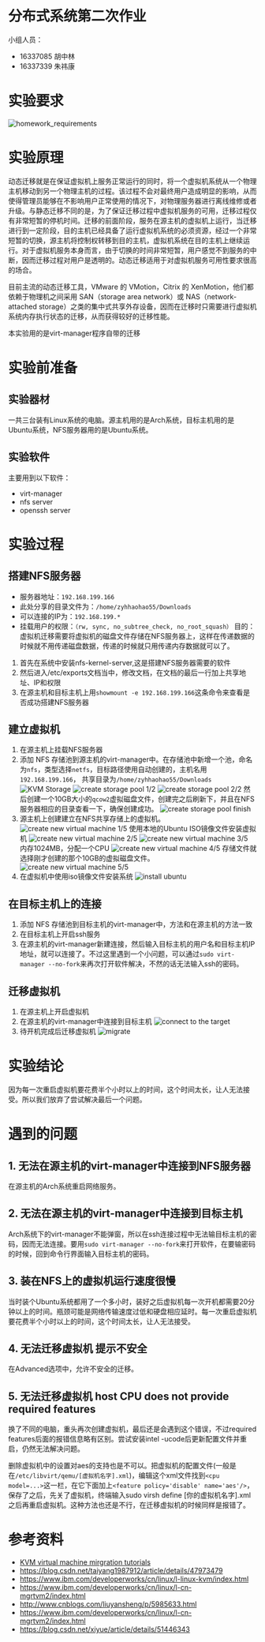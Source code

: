 # 分布式系统第二次作业

小组人员：

- 16337085 胡中林
- 16337339 朱祎康

# 实验要求

![homework_requirements](report.assets/homework_requirements.png)

# 实验原理

动态迁移就是在保证虚拟机上服务正常运行的同时，将一个虚拟机系统从一个物理主机移动到另一个物理主机的过程。该过程不会对最终用户造成明显的影响，从而使得管理员能够在不影响用户正常使用的情况下，对物理服务器进行离线维修或者升级。与静态迁移不同的是，为了保证迁移过程中虚拟机服务的可用，迁移过程仅有非常短暂的停机时间。迁移的前面阶段，服务在源主机的虚拟机上运行，当迁移进行到一定阶段，目的主机已经具备了运行虚拟机系统的必须资源，经过一个非常短暂的切换，源主机将控制权转移到目的主机，虚拟机系统在目的主机上继续运行。对于虚拟机服务本身而言，由于切换的时间非常短暂，用户感觉不到服务的中断，因而迁移过程对用户是透明的。动态迁移适用于对虚拟机服务可用性要求很高的场合。

目前主流的动态迁移工具，VMware 的 VMotion，Citrix 的 XenMotion，他们都依赖于物理机之间采用 SAN（storage area network）或 NAS（network-attached storage）之类的集中式共享外存设备，因而在迁移时只需要进行虚拟机系统内存执行状态的迁移，从而获得较好的迁移性能。

本实验用的是virt-manager程序自带的迁移

# 实验前准备

## 实验器材

一共三台装有Linux系统的电脑。源主机用的是Arch系统，目标主机用的是Ubuntu系统，NFS服务器用的是Ubuntu系统。

## 实验软件

主要用到以下软件：
- virt-manager
- nfs server
- openssh server

# 实验过程

## 搭建NFS服务器

- 服务器地址：`192.168.199.166`
- 此处分享的目录文件为：`/home/zyhhaohao55/Downloads`
- 可以连接的IP为：`192.168.199.*` 
- 挂载用户的权限：`（rw, sync, no_subtree_check, no_root_squash）`
目的：虚拟机迁移需要将虚拟机的磁盘文件存储在NFS服务器上，这样在传递数据的时候就不用传递磁盘数据，传递的时候就只用传递内存数据就可以了。
1. 首先在系统中安装nfs-kernel-server,这是搭建NFS服务器需要的软件
2. 然后进入/etc/exports文档当中，修改文档，在文档的最后一行加上共享地址、IP和权限
3. 在源主机和目标主机上用`showmount -e 192.168.199.166`这条命令来查看是否成功搭建NFS服务器


## 建立虚拟机

1. 在源主机上挂载NFS服务器
2. 添加 NFS 存储池到源主机的virt-manager中。在存储池中新增一个池，命名为`nfs`，类型选择`netfs`，目标路径使用自动创建的，主机名用`192.168.199.166`， 共享目录为`/home/zyhhaohao55/Downloads`
![KVM Storage](report.assets/01.png)
![create storage pool 1/2](report.assets/02.png)
![create storage pool 2/2](report.assets/03.png)
然后创建一个10GB大小的`qcow2`虚拟磁盘文件，创建完之后刷新下，并且在NFS服务器相应的目录查看一下，确保创建成功。
![create storage pool finish](report.assets/04.png)
3. 源主机上创建建立在NFS共享存储上的虚拟机。
![create new virtual machine 1/5](report.assets/05.png)
使用本地的Ubuntu ISO镜像文件安装虚拟机
![create new virtual machine 2/5](report.assets/06.png)
![create new virtual machine 3/5](report.assets/07.png)
内存1024MB，分配一个CPU
![create new virtual machine 4/5](report.assets/08.png)
存储文件就选择刚才创建的那个10GB的虚拟磁盘文件。
![create new virtual machine 5/5](report.assets/09.png)
3. 在虚拟机中使用iso镜像文件安装系统
![install ubuntu](report.assets/10.png)

## 在目标主机上的连接

1. 添加 NFS 存储池到目标主机的virt-manager中，方法和在源主机的方法一致
2. 在目标主机上开启ssh服务
3. 在源主机的virt-manager新建连接，然后输入目标主机的用户名和目标主机IP地址，就可以连接了。不过这里遇到一个小问题，可以通过`sudo virt-manager --no-fork`来再次打开软件解决，不然的话无法输入ssh的密码。

## 迁移虚拟机

1. 在源主机上开启虚拟机
2. 在源主机的virt-manager中连接到目标主机
![connect to the target](report.assets/11.png)
3. 待开机完成后迁移虚拟机
![migrate](report.assets/15.png)

# 实验结论

因为每一次重启虚拟机要花费半个小时以上的时间，这个时间太长，让人无法接受。所以我们放弃了尝试解决最后一个问题。

# 遇到的问题

## 1. 无法在源主机的virt-manager中连接到NFS服务器

在源主机的Arch系统重启网络服务。

## 2. 无法在源主机的virt-manager中连接到目标主机

Arch系统下的virt-manager不能弹窗，所以在ssh连接过程中无法输目标主机的密码，因而无法连接。要用`sudo virt-manager --no-fork`来打开软件，在要输密码的时候，回到命令行界面输入目标主机的密码。

## 3. 装在NFS上的虚拟机运行速度很慢

当时装个Ubuntu系统都用了一个多小时，装好之后虚拟机每一次开机都需要20分钟以上的时间。瓶颈可能是网络传输速度过低和硬盘相应延时。每一次重启虚拟机要花费半个小时以上的时间，这个时间太长，让人无法接受。

## 4. 无法迁移虚拟机 提示不安全

在Advanced选项中，允许不安全的迁移。

## 5. 无法迁移虚拟机 host CPU does not provide required features

换了不同的电脑，重头再次创建虚拟机，最后还是会遇到这个错误，不过required features后面的报错信息略有区别。尝试安装intel -ucode后更新配置文件并重启，仍然无法解决问题。

删除虚拟机中的设置对aes的支持也是不可以。把虚拟机的配置文件(一般是在`/etc/libvirt/qemu/[虚拟机名字].xml`)，编辑这个xml文件找到`<cpu model=...>`这一栏，在它下面加上`<feature policy='disable' name='aes'/>`，保存了之后，先关了虚拟机，终端输入sudo virsh define [你的虚拟机名字].xml之后再重启虚拟机。这种方法也还是不行，在迁移虚拟机的时候同样是报错了。


# 参考资料

- [KVM virtual machine mirgration tutorials](https://www.linux-kvm.org/page/Migration)
- https://blog.csdn.net/taiyang1987912/article/details/47973479
- https://www.ibm.com/developerworks/cn/linux/l-linux-kvm/index.html    
- https://www.ibm.com/developerworks/cn/linux/l-cn-mgrtvm2/index.html
- http://www.cnblogs.com/liuyansheng/p/5985633.html
- https://www.ibm.com/developerworks/cn/linux/l-cn-mgrtvm2/index.html
- https://blog.csdn.net/xiyue/article/details/51446343